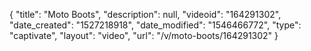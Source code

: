 {
    "title": "Moto Boots",
    "description": null,
    "videoid": "164291302",
    "date_created": "1527218918",
    "date_modified": "1546466772",
    "type": "captivate",
    "layout": "video",
    "url": "\/v\/moto-boots\/164291302"
}
